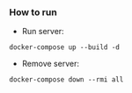 ### How to run
- Run server:
```shell
docker-compose up --build -d
```
- Remove server:
```shell
docker-compose down --rmi all
```
